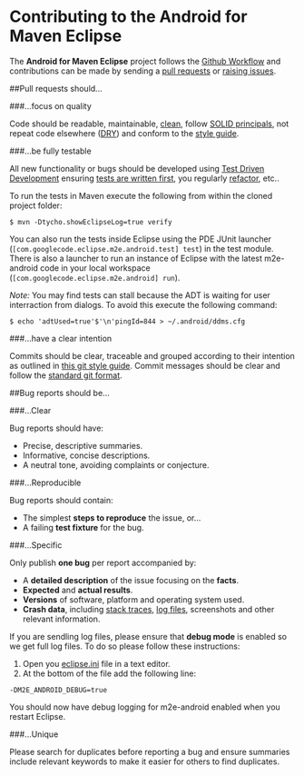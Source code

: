 # Contributing to the Android for Maven Eclipse

The **Android for Maven Eclipse** project follows the
[Github Workflow](http://scottchacon.com/2011/08/31/github-flow.html)
and contributions can be made by sending a
[pull requests](https://help.github.com/articles/creating-a-pull-request)
or [raising issues](https://github.com/rgladwell/m2e-android/issues/new).

##Pull requests should...

###...focus on quality

Code should be readable, maintainable,
[clean](http://www.amazon.co.uk/Clean-Code-Handbook-Software-Craftsmanship/dp/0132350882),
follow
[SOLID principals](http://butunclebob.com/ArticleS.UncleBob.PrinciplesOfOod),
not repeat code elsewhere ([DRY](http://c2.com/cgi/wiki?DontRepeatYourself))
and conform to the 
[style guide](https://github.com/rgladwell/m2e-android/blob/master/formatter.xml).

###...be fully testable

All new functionality or bugs should be developed using
[Test Driven Development](http://c2.com/cgi/wiki?TestDrivenDevelopment)
ensuring
[tests are written first](http://www.extremeprogramming.org/rules/testfirst.html),
you regularly [refactor](http://www.jamesshore.com/Blog/Red-Green-Refactor.html),
etc..

To run the tests in Maven execute the following from within the cloned project
folder:

```
$ mvn -Dtycho.showEclipseLog=true verify 
```

You can also run the tests inside Eclipse using the PDE JUnit launcher
(`[com.googlecode.eclipse.m2e.android.test] test`) in the test module. There is
also a launcher to run an instance of Eclipse with the latest m2e-android code in
your local workspace (`[com.googlecode.eclipse.m2e.android] run`).

_Note:_ You may find tests can stall because the ADT is waiting for user
interraction from dialogs. To avoid this execute the following command:

```
$ echo 'adtUsed=true'$'\n'pingId=844 > ~/.android/ddms.cfg
```

###...have a clear intention

Commits should be clear, traceable and grouped according to their intention as
outlined in
[this git style guide](https://github.com/agis-/git-style-guide/blob/master/README.md).
Commit messages should be clear and follow the
[standard git format](http://tbaggery.com/2008/04/19/a-note-about-git-commit-messages.html).

##Bug reports should be...

###...Clear

Bug reports should have:

 - Precise, descriptive summaries.
 - Informative, concise descriptions.
 - A neutral tone, avoiding complaints or conjecture.

###...Reproducible

Bug reports should contain:

 - The simplest **steps to reproduce** the issue, or...
 - A failing **test fixture** for the bug.

###...Specific

Only publish **one bug** per report accompanied by:

 - A **detailed description** of the issue focusing on the **facts**.
 - **Expected** and **actual results**.
 - **Versions** of software, platform and operating system used.
 - **Crash data**, including [stack traces](http://i.imgur.com/jacoj.jpg), [log
files](https://wiki.eclipse.org/FAQ_Where_can_I_find_that_elusive_.log_file%3F), screenshots and other relevant information.

If you are sendling log files, please ensure that **debug mode** is enabled so we get full log files. To do so please follow these instructions:

  1. Open you [eclipse.ini](https://wiki.eclipse.org/Eclipse.ini) file in a text editor.
  2. At the bottom of the file add the following line:

```
-DM2E_ANDROID_DEBUG=true
```

You should now have debug logging for m2e-android enabled when you restart Eclipse.

###...Unique

Please search for duplicates before reporting a bug and ensure summaries
include relevant keywords to make it easier for others to find duplicates.
